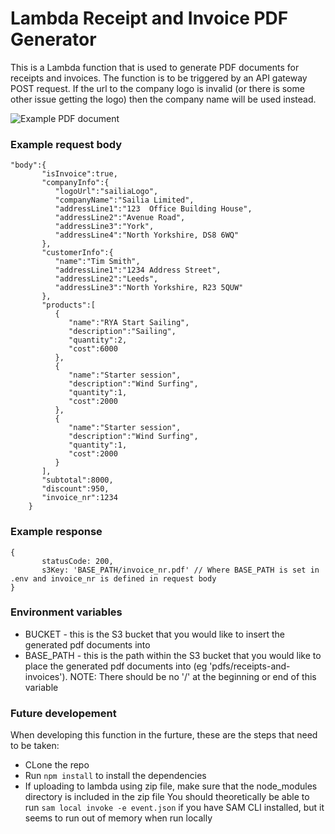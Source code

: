 # Lambda Receipt and Invoice PDF Generator

This is a Lambda function that is used to generate PDF documents for receipts and invoices. The function is to be triggered by an API gateway POST request.
If the url to the company logo is invalid (or there is some other issue getting the logo) then the company name will be used instead.

![Example PDF document](https://i.ibb.co/9Zd8tsH/Screenshot-2023-12-13-131810.png)

### Example request body
```
"body":{
       "isInvoice":true,
       "companyInfo":{
          "logoUrl":"sailiaLogo",
          "companyName":"Sailia Limited",
          "addressLine1":"123  Office Building House",
          "addressLine2":"Avenue Road",
          "addressLine3":"York",
          "addressLine4":"North Yorkshire, DS8 6WQ"
       },
       "customerInfo":{
          "name":"Tim Smith",
          "addressLine1":"1234 Address Street",
          "addressLine2":"Leeds",
          "addressLine3":"North Yorkshire, R23 5QUW"
       },
       "products":[
          {
             "name":"RYA Start Sailing",
             "description":"Sailing",
             "quantity":2,
             "cost":6000
          },
          {
             "name":"Starter session",
             "description":"Wind Surfing",
             "quantity":1,
             "cost":2000
          },
          {
             "name":"Starter session",
             "description":"Wind Surfing",
             "quantity":1,
             "cost":2000
          }
       ],
       "subtotal":8000,
       "discount":950,
       "invoice_nr":1234
    }
```

### Example response
```
{
       statusCode: 200,
       s3Key: 'BASE_PATH/invoice_nr.pdf' // Where BASE_PATH is set in .env and invoice_nr is defined in request body
}
```

### Environment variables
- BUCKET - this is the S3 bucket that you would like to insert the generated pdf documents into
- BASE_PATH - this is the path within the S3 bucket that you would like to place the generated pdf documents into (eg 'pdfs/receipts-and-invoices'). NOTE: There should be no '/' at the beginning or end of this variable

### Future developement
When developing this function in the furture, these are the steps that need to be taken:
- CLone the repo
- Run ```npm install``` to install the dependencies
- If uploading to lambda using zip file, make sure that the node_modules directory is included in the zip file
You should theoretically be able to run ```sam local invoke -e event.json``` if you have SAM CLI installed, but it seems to run out of memory when run locally
